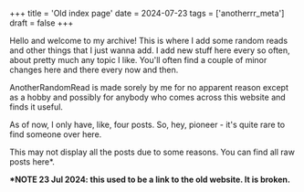 +++
title = 'Old index page'
date = 2024-07-23
tags = ['anotherrr_meta']
draft = false
+++

<!-- meta:
- title: Archive
- template: archive-index
-->

Hello and welcome to my archive! This is where I add some random reads and other things that I just wanna add. I add new stuff here every so often, about pretty much any topic I like. You'll often find a couple of minor changes here and there every now and then.

AnotherRandomRead is made sorely by me for no apparent reason except as a hobby and possibly for anybody who comes across this website and finds it useful.

As of now, I only have, like, four posts. So, hey, pioneer - it's quite rare to find someone over here. 

This may not display all the posts due to some reasons. You can find all raw posts here\*.

**\*NOTE 23 Jul 2024: this used to be a link to the old website. It is broken.**

